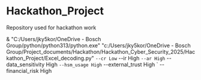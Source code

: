 # Hackathon_Project

Repository used for hackathon work


& "C:/Users/jky5kor/OneDrive - Bosch Group/python/python313/python.exe" "c:/Users/jky5kor/OneDrive - Bosch Group/Project_documents/Hackathon/Hackathon_Cyber_Security_2025/Hackathon_Project/Excel_decoding.py" `
--cr Low `
--ir High `
--ar High `
--data_sensitivity High `
--hsm_usage High `
--external_trust High `
--financial_risk High